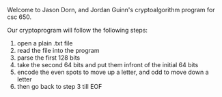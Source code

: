 Welcome to Jason Dorn, and Jordan Guinn's cryptoalgorithm program for csc 650.

Our cryptoprogram will follow the following steps:
1) open a plain .txt file
2) read the file into the program
3) parse the first 128 bits
4) take the second 64 bits and put them infront of the initial 64 bits
5) encode the even spots to move up a letter, and odd to move down a letter
6) then go back to step 3 till EOF
